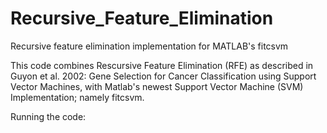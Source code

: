 # Recursive_Feature_Elimination
Recursive feature elimination implementation for MATLAB's fitcsvm

This code combines Rescursive Feature Elimination (RFE) as described in Guyon et al. 2002: Gene Selection for Cancer 
Classification using Support Vector Machines, with Matlab's newest Support Vector Machine (SVM) Implementation; namely fitcsvm.

Running the code:
